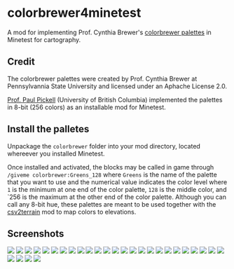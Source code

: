 # colorbrewer4minetest
A mod for implementing Prof. Cynthia Brewer's [colorbrewer palettes](https://github.com/axismaps/colorbrewer/) in Minetest for cartography. 

## Credit
The colorbrewer palettes were created by Prof. Cynthia Brewer at Pennsylvannia State University and licensed under an Aphache License 2.0. 

[Prof. Paul Pickell](https://github.com/pauldpickell) (University of British Columbia) implemented the palettes in 8-bit (256 colors) as an installable mod for Minetest. 

## Install the palletes
Unpackage the `colorbrewer` folder into your mod directory, located whereever you installed Minetest.

Once installed and activated, the blocks may be called in game through `/giveme colorbrewer:Greens_128` where `Greens` is the name of the palette that you want to use and the numerical value indicates the color level where `1` is the minimum at one end of the color palette, `128` is the middle color, and `256 is the maximum at the other end of the color palette. Although you can call any 8-bit hue, these palettes are meant to be used together with the [csv2terrain](https://github.com/pauldpickell/csv2terrain) mod to map colors to elevations.

## Screenshots
![](/colorbrewer/colorbrewer_screenshot.png)
![](/colorbrewer/colorbrewer_screenshot2.png)
![](/colorbrewer/colorbrewer_BrBG.png)
![](/colorbrewer/colorbrewer_PiYG.png)
![](/colorbrewer/colorbrewer_PRGn.png)
![](/colorbrewer/colorbrewer_PuOr.png)
![](/colorbrewer/colorbrewer_RdBu.png)
![](/colorbrewer/colorbrewer_RdGy.png)
![](/colorbrewer/colorbrewer_RdYlBu.png)
![](/colorbrewer/colorbrewer_RdYlGn.png)
![](/colorbrewer/colorbrewer_Spectral.png)
![](/colorbrewer/colorbrewer_Blues.png)
![](/colorbrewer/colorbrewer_BuGn.png)
![](/colorbrewer/colorbrewer_BuPu.png)
![](/colorbrewer/colorbrewer_GnBu.png)
![](/colorbrewer/colorbrewer_Greens.png)
![](/colorbrewer/colorbrewer_Greys.png)
![](/colorbrewer/colorbrewer_Oranges.png)
![](/colorbrewer/colorbrewer_OrRd.png)
![](/colorbrewer/colorbrewer_PuBu.png)
![](/colorbrewer/colorbrewer_PuBuGn.png)
![](/colorbrewer/colorbrewer_PuRd.png)
![](/colorbrewer/colorbrewer_Purples.png)
![](/colorbrewer/colorbrewer_RdPu.png)
![](/colorbrewer/colorbrewer_Reds.png)
![](/colorbrewer/colorbrewer_YlGn.png)
![](/colorbrewer/colorbrewer_YlGnBu.png)
![](/colorbrewer/colorbrewer_YlOrBr.png)
![](/colorbrewer/colorbrewer_YlOrRd.png)
